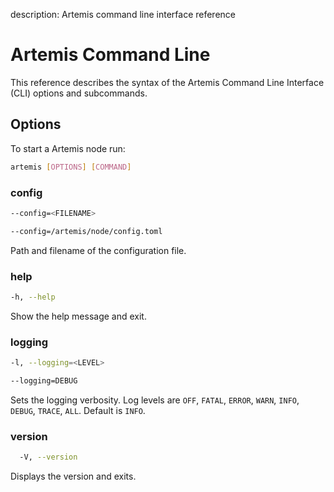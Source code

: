 description: Artemis command line interface reference
<!--- END of page meta data -->

# Artemis Command Line

This reference describes the syntax of the Artemis Command Line Interface (CLI) options and subcommands.

## Options

To start a Artemis node run:

```bash
artemis [OPTIONS] [COMMAND]
```

### config

```bash tab="Syntax"
--config=<FILENAME>
```

```bash tab="Example"
--config=/artemis/node/config.toml
```

Path and filename of the configuration file. 

### help

```bash tab="Syntax"
-h, --help
```

Show the help message and exit.

### logging

```bash tab="Syntax"
-l, --logging=<LEVEL>
```

```bash tab="Example"
--logging=DEBUG
```

Sets the logging verbosity.
Log levels are `OFF`, `FATAL`, `ERROR`, `WARN`, `INFO`, `DEBUG`, `TRACE`, `ALL`.
Default is `INFO`.

### version

```bash tab="Syntax"
  -V, --version
``` 

Displays the version and exits. 



